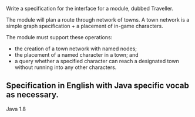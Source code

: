 Write a specification for the interface for a module, dubbed Traveller.

The module will plan a route through network of towns.
A town network is a simple graph specification + a placement of in-game characters.

The module must support these operations:
- the creation of a town network with named nodes;
- the placement of a named character in a town; and
- a query whether a specified character can reach a designated town without running into any other characters.

Specification in English with Java specific vocab as necessary.
--------------------------------------------------------------------------------------------------------------------

Java 1.8